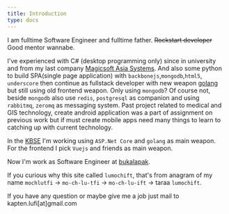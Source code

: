 ```yaml
---
title: Introduction
type: docs
---
```


I am fulltime Software Engineer and fulltime father. ~~Rockstart developer~~ Good mentor wannabe.

I've experienced with C# (desktop programming only) since in university and from my last company [Magicsoft Asia Systems](http://magicsoft-asia.com). And also some python to build SPA(single page application) with `backbonejs`,`mongodb`,`html5`, `underscore` then continue as fullstack developer with new weapon [golang](http://golang.com) but still using old frontend weapon. Only using `mongodb`? Of course not, beside `mongodb` also use `redis`, `postgresql` as companion and using `rabbitmq`, `zeromq` as messaging system. Past project related to medical and GIS technology, create android application was a part of assignment on previous work but if must create mobile apps need many things to learn to catching up with current technology.

In the [KBSE](http://kbse.com.my) I'm working using `ASP.Net Core` and `golang` as main weapon. For the frontend I pick `Vuejs` and friends as main weapon.

Now I'm work as Software Engineer at [bukalapak](https://bukalapak.com).

If you curious why this site called `lumochift`, that's from anagram of my name `mochlutfi` -> `mo-ch-lu-tfi` -> `mo-ch-lu-ift` -> taraa `lumochift`.

If you have any question or maybe give me a job just mail to kapten.lufi[at]gmail.com

